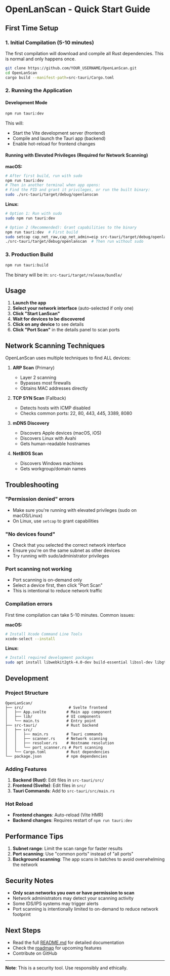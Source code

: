 # OpenLanScan - Quick Start Guide

## First Time Setup

### 1. Initial Compilation (5-10 minutes)
The first compilation will download and compile all Rust dependencies. This is normal and only happens once.

```bash
git clone https://github.com/YOUR_USERNAME/OpenLanScan.git
cd OpenLanScan
cargo build --manifest-path=src-tauri/Cargo.toml
```

### 2. Running the Application

#### Development Mode
```bash
npm run tauri:dev
```

This will:
- Start the Vite development server (frontend)
- Compile and launch the Tauri app (backend)
- Enable hot-reload for frontend changes

#### Running with Elevated Privileges (Required for Network Scanning)

**macOS:**
```bash
# After first build, run with sudo
npm run tauri:dev
# Then in another terminal when app opens:
# Find the PID and grant it privileges, or run the built binary:
sudo ./src-tauri/target/debug/openlanscan
```

**Linux:**
```bash
# Option 1: Run with sudo
sudo npm run tauri:dev

# Option 2 (Recommended): Grant capabilities to the binary
npm run tauri:dev  # First build
sudo setcap cap_net_raw,cap_net_admin=eip src-tauri/target/debug/openlanscan
./src-tauri/target/debug/openlanscan  # Then run without sudo
```

### 3. Production Build

```bash
npm run tauri:build
```

The binary will be in: `src-tauri/target/release/bundle/`

## Usage

1. **Launch the app**
2. **Select your network interface** (auto-selected if only one)
3. **Click "Start LanScan"**
4. **Wait for devices to be discovered**
5. **Click on any device** to see details
6. **Click "Port Scan"** in the details panel to scan ports

## Network Scanning Techniques

OpenLanScan uses multiple techniques to find ALL devices:

1. **ARP Scan** (Primary)
   - Layer 2 scanning
   - Bypasses most firewalls
   - Obtains MAC addresses directly

2. **TCP SYN Scan** (Fallback)
   - Detects hosts with ICMP disabled
   - Checks common ports: 22, 80, 443, 445, 3389, 8080

3. **mDNS Discovery**
   - Discovers Apple devices (macOS, iOS)
   - Discovers Linux with Avahi
   - Gets human-readable hostnames

4. **NetBIOS Scan**
   - Discovers Windows machines
   - Gets workgroup/domain names

## Troubleshooting

### "Permission denied" errors
- Make sure you're running with elevated privileges (sudo on macOS/Linux)
- On Linux, use `setcap` to grant capabilities

### "No devices found"
- Check that you selected the correct network interface
- Ensure you're on the same subnet as other devices
- Try running with sudo/administrator privileges

### Port scanning not working
- Port scanning is on-demand only
- Select a device first, then click "Port Scan"
- This is intentional to reduce network traffic

### Compilation errors
First time compilation can take 5-10 minutes. Common issues:

**macOS:**
```bash
# Install Xcode Command Line Tools
xcode-select --install
```

**Linux:**
```bash
# Install required development packages
sudo apt install libwebkit2gtk-4.0-dev build-essential libssl-dev libgtk-3-dev libayatana-appindicator3-dev librsvg2-dev libpcap-dev
```

## Development

### Project Structure
```
OpenLanScan/
├── src/                    # Svelte frontend
│   ├── App.svelte         # Main app component
│   ├── lib/               # UI components
│   └── main.ts            # Entry point
├── src-tauri/             # Rust backend
│   ├── src/
│   │   ├── main.rs        # Tauri commands
│   │   ├── scanner.rs     # Network scanning
│   │   ├── resolver.rs    # Hostname resolution
│   │   └── port_scanner.rs # Port scanning
│   └── Cargo.toml         # Rust dependencies
└── package.json           # npm dependencies
```

### Adding Features

1. **Backend (Rust)**: Edit files in `src-tauri/src/`
2. **Frontend (Svelte)**: Edit files in `src/`
3. **Tauri Commands**: Add to `src-tauri/src/main.rs`

### Hot Reload

- **Frontend changes**: Auto-reload (Vite HMR)
- **Backend changes**: Requires restart of `npm run tauri:dev`

## Performance Tips

1. **Subnet range**: Limit the scan range for faster results
2. **Port scanning**: Use "common ports" instead of "all ports"
3. **Background scanning**: The app scans in batches to avoid overwhelming the network

## Security Notes

- **Only scan networks you own or have permission to scan**
- Network administrators may detect your scanning activity
- Some IDS/IPS systems may trigger alerts
- Port scanning is intentionally limited to on-demand to reduce network footprint

## Next Steps

- Read the full [README.md](README.md) for detailed documentation
- Check the [roadmap](README.md#roadmap) for upcoming features
- Contribute on GitHub

---

**Note**: This is a security tool. Use responsibly and ethically.
